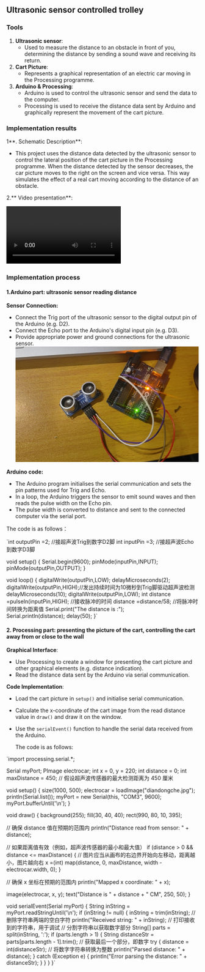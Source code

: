 ## Ultrasonic sensor controlled trolley

### Tools

1. **Ultrasonic sensor**:
   - Used to measure the distance to an obstacle in front of you, determining the distance by sending a sound wave and receiving its return.
2. **Cart Picture**:
   - Represents a graphical representation of an electric car moving in the Processing programme.
3. **Arduino & Processing**:
   - Arduino is used to control the ultrasonic sensor and send the data to the computer.
   - Processing is used to receive the distance data sent by Arduino and graphically represent the movement of the cart picture.

### Implementation results

1**. Schematic Description**:

- This project uses the distance data detected by the ultrasonic sensor to control the lateral position of the cart picture in the Processing programme. When the distance detected by the sensor decreases, the car picture moves to the right on the screen and vice versa. This way simulates the effect of a real cart moving according to the distance of an obstacle.

2.** Video presentation**:

![视频](./img/sp.mp4 ':include :type=video controls width=80% hight=400px') 


### Implementation process

#### 1.Arduino part: ultrasonic sensor reading distance

**Sensor Connection:**

- Connect the Trig port of the ultrasonic sensor to the digital output pin of the Arduino (e.g. D2).
- Connect the Echo port to the Arduino's digital input pin (e.g. D3).
- Provide appropriate power and ground connections for the ultrasonic sensor.
![1.1](./img/lj.jpg)

**Arduino code:**

- The Arduino program initialises the serial communication and sets the pin patterns used for Trig and Echo.
- In a loop, the Arduino triggers the sensor to emit sound waves and then reads the pulse width on the Echo pin.
- The pulse width is converted to distance and sent to the connected computer via the serial port.

The code is as follows：

`int outputPin =2;              //接超声波Trig到数字D2脚
int inputPin =3;               //接超声波Echo到数字D3脚

void setup()
{
  Serial.begin(9600);
  pinMode(inputPin,INPUT);
  pinMode(outputPin,OUTPUT);
}

void loop()
{
  digitalWrite(outputPin,LOW);
  delayMicroseconds(2);
  digitalWrite(outputPin,HIGH);//发出持续时间为10微秒到Trig脚驱动超声波检测
  delayMicroseconds(10);
  digitalWrite(outputPin,LOW);
  int distance =pulseIn(inputPin,HIGH);   //接收脉冲的时间
  distance =distance/58;                  //将脉冲时间转换为距离值
  Serial.print("The distance is :");      
  Serial.println(distance);
  delay(50);
}`

#### 2. Processing part: presenting the picture of the cart, controlling the cart away from or close to the wall

**Graphical Interface**:

- Use Processing to create a window for presenting the cart picture and other graphical elements (e.g. distance indication).
- Read the distance data sent by the Arduino via serial communication.

**Code Implementation**:

- Load the cart picture in `setup()` and initialise serial communication.

- Calculate the x-coordinate of the cart image from the read distance value in `draw()` and draw it on the window.

- Use the `serialEvent()` function to handle the serial data received from the Arduino.

  The code is as follows:

`import processing.serial.*;

Serial myPort;
PImage electrocar;
int x = 0, y = 220;
int distance = 0;
int maxDistance = 450; // 假设超声波传感器的最大检测距离为 450 厘米

void setup() {
  size(1000, 500);
  electrocar = loadImage("diandongche.jpg");
  println(Serial.list());
  myPort = new Serial(this, "COM3", 9600);
  myPort.bufferUntil('\n');
}

void draw() {
  background(255);
  fill(30, 40, 40);
  rect(990, 80, 10, 395);

  // 确保 distance 值在预期的范围内
  println("Distance read from sensor: " + distance);

  // 如果距离值有效（例如，超声波传感器的最小和最大值）
  if (distance > 0 && distance <= maxDistance) {
    // 图片应当从画布的右边界开始向左移动，距离越小，图片越向右
    x =(int) map(distance, 0, maxDistance, width - electrocar.width, 0);
  }

  // 确保 x 坐标在预期的范围内
  println("Mapped x coordinate: " + x);

  image(electrocar, x, y);
  text("Distance is " + distance + " CM", 250, 50);
}

void serialEvent(Serial myPort) {
  String inString = myPort.readStringUntil('\n');
  if (inString != null) {
    inString = trim(inString); // 删除字符串两端的空白字符
    println("Received string: " + inString); // 打印接收到的字符串，用于调试
    // 分割字符串以获取数字部分
    String[] parts = split(inString, ':');
    if (parts.length > 1) {
      String distanceStr = parts[parts.length - 1].trim(); // 获取最后一个部分，即数字
      try {
        distance = int(distanceStr); // 将数字字符串转换为整数
        println("Parsed distance: " + distance);
      } catch (Exception e) {
        println("Error parsing the distance: " + distanceStr);
      }
    }
  }
}`